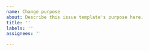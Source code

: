 ```yaml
---
name: Change purpose
about: Describe this issue template's purpose here.
title: ''
labels: ''
assignees: ''

---
```



